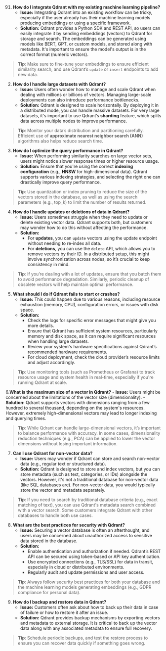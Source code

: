91. **How do I integrate Qdrant with my existing machine learning pipeline?**
    - **Issue:** Integrating Qdrant into an existing workflow can be tricky, especially if the user already has their machine learning models producing embeddings or using a specific framework.
    - **Solution:** Qdrant provides a Python SDK and REST API, so users can easily integrate it by sending embeddings (vectors) to Qdrant for storage and search. The embeddings can be generated using models like BERT, GPT, or custom models, and stored along with metadata. It's important to ensure the model's output is in the correct format (numeric vectors).
> **Tip**: Make sure to fine-tune your embeddings to ensure efficient similarity search, and use Qdrant’s `update` or `insert` endpoints to add new data.

2. **How do I handle large datasets with Qdrant?**
    - **Issue:** Users often wonder how to manage and scale Qdrant when dealing with millions or billions of vectors. Managing large-scale deployments can also introduce performance bottlenecks.
    - **Solution:** Qdrant is designed to scale horizontally. By deploying it in a distributed mode, you can handle massive datasets. For very large datasets, it's important to use Qdrant’s **sharding**	 feature, which splits data across multiple nodes to improve performance.
> **Tip**: Monitor your data’s distribution and partitioning carefully. Efficient use of **approximate nearest neighbor search (ANN)** algorithms also helps reduce search time.

3. **How do I optimize the query performance in Qdrant?**
    - **Issue:** When performing similarity searches on large vector sets, users might notice slower response times or higher resource usage.
    - **Solution:** Ensure that you're using the correct **indexing configuration** (e.g., **HNSW** for high-dimensional data). Qdrant supports various indexing strategies, and selecting the right one can drastically improve query performance.
> **Tip**: Use quantization or index pruning to reduce the size of the vectors stored in the database, as well as using the search parameters (e.g., top_k) to limit the number of results returned.

4. **How do I handle updates or deletions of data in Qdrant?**
    - **Issue:**  Users sometimes struggle when they need to update or delete existing vector data. Qdrant supports both, but customers may wonder how to do this without affecting the performance.
    - **Solution:**
        - For **updates**, you can `update` vectors using the update endpoint without needing to re-index all data.
        - For **deletions**, you can use the `delete` API, which allows you to remove vectors by their ID. In a distributed setup, this might involve synchronization across nodes, so it’s crucial to keep consistency in mind.
> **Tip**: If you’re dealing with a lot of updates, ensure that you batch them to avoid performance degradation. Similarly, periodic cleanup of obsolete vectors will help maintain optimal performance.

5. **What should I do if Qdrant fails to start or crashes?**
    - **Issue:**  This could happen due to various reasons, including resource exhaustion (memory, CPU), configuration errors, or issues with disk space.
    - **Solution:**
        - Check the logs for specific error messages that might give you more details.
        - Ensure that Qdrant has sufficient system resources, particularly memory and disk space, as it can require significant resources when handling large datasets.
        - Review your system's hardware specifications against Qdrant’s recommended hardware requirements.
        - For cloud deployment, check the cloud provider’s resource limits and adjust accordingly.
> **Tip**: Use monitoring tools (such as Prometheus or Grafana) to track resource usage and system health in real-time, especially if you're running Qdrant at scale.

6.**What is the maximum size of a vector in Qdrant?**
    - **Issue:**  Users might be concerned about the limitations of the vector size (dimensionality).
    - **Solution:**  Qdrant supports vectors with dimensions ranging from a few hundred to several thousand, depending on the system's resources. However, extremely high-dimensional vectors may lead to longer indexing and querying times.
> **Tip**: While Qdrant can handle large-dimensional vectors, it’s important to balance performance with accuracy. In some cases, dimensionality reduction techniques (e.g., PCA) can be applied to lower the vector dimensions without losing important information.

7. **Can I use Qdrant for non-vector data?**
    - **Issue:**  Users may wonder if Qdrant can store and search non-vector data (e.g., regular text or structured data).
    - **Solution:**  Qdrant is designed to store and index vectors, but you can store metadata (such as text, categories, or IDs) alongside the vectors. However, it's not a traditional database for non-vector data (like SQL databases are). For non-vector data, you would typically store the vector and metadata separately.
> **Tip**: If you need to search by traditional database criteria (e.g., exact matching of text), you can use Qdrant's metadata search combined with a vector search. Some customers integrate Qdrant with other databases to handle both use cases.

8. **What are the best practices for security with Qdrant?**
    - **Issue:**  Securing a vector database is often an afterthought, and users may be concerned about unauthorized access to sensitive data stored in the database.
    - **Solution:**
        - Enable authentication and authorization if needed. Qdrant’s REST API can be secured using token-based or API key authentication.
        - Use encrypted connections (e.g., TLS/SSL) for data in transit, especially in cloud or distributed environments.
        - Regularly audit and update permissions and user access.
> **Tip**: Always follow security best practices for both your database and the machine learning models generating embeddings (e.g., GDPR compliance for personal data).

9. **How do I backup and restore data in Qdrant?**
    - **Issue:**  Customers often ask about how to back up their data in case of failure or how to restore it after an issue.
    - **Solution:**  Qdrant provides backup mechanisms by exporting vectors and metadata to external storage. It is critical to back up the vector data along with any associated metadata to ensure full recovery.
> **Tip**: Schedule periodic backups, and test the restore process to ensure you can recover data quickly if something goes wrong.
